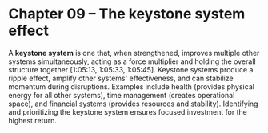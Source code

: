 # Chapter 09 – The keystone system effect

A **keystone system** is one that, when strengthened, improves multiple other systems simultaneously, acting as a force multiplier and holding the overall structure together [1:05:13, 1:05:33, 1:05:45]. Keystone systems produce a ripple effect, amplify other systems' effectiveness, and can stabilize momentum during disruptions. Examples include health (provides physical energy for all other systems), time management (creates operational space), and financial systems (provides resources and stability). Identifying and prioritizing the keystone system ensures focused investment for the highest return.